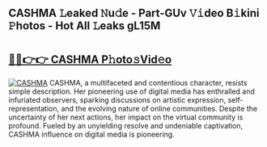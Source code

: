 ## CASHMA 𝙻eaked 𝙽u𝚍e - Part-GUv 𝚅𝚒deo B𝚒kini 𝙿hotos - Hot All 𝙻eaks gL15M

# <h2><a href="http://ld2oxim.urlbe.top/?page=CASHMA">🔗🔗👉👉 CASHMA P𝚑oto𝚜Vid𝚎o</a></h2>

[![CASHMA](https://i.imgur.com/eBuTRDB.gif)](http://ld2oxim.urlbe.top/?page=CASHMA)
CASHMA, a multifaceted and contentious character, resists simple description. Her pioneering use of digital media has enthralled and infuriated observers, sparking discussions on artistic expression, self-representation, and the evolving nature of online communities. Despite the uncertainty of her next actions, her impact on the virtual community is profound. Fueled by an unyielding resolve and undeniable captivation, CASHMA influence on digital media is pioneering.
